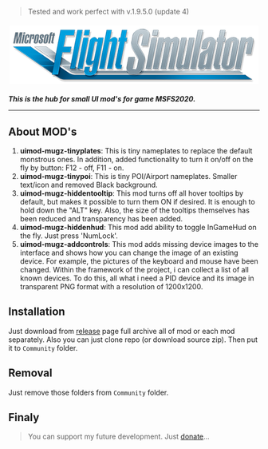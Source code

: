 >Tested and work perfect with v.1.9.5.0 (update 4)

<h4 align="center">
  <img alt="MSFS2020" src="logo.png">
</h4>

***This is the hub for small UI mod's for game MSFS2020.***

---

## About MOD's

1. **uimod-mugz-tinyplates**: This is tiny nameplates to replace the default monstrous ones. In addition, added functionality to turn it on/off on the fly by button: F12 - off, F11 - on.
2. **uimod-mugz-tinypoi**: This is tiny POI/Airport nameplates. Smaller text/icon and removed Black background.
3. **uimod-mugz-hiddentooltip**: This mod turns off all hover tooltips by default, but makes it possible to turn them ON if desired. It is enough to hold down the "ALT" key. Also, the size of the tooltips themselves has been reduced and transparency has been added.
4. **uimod-mugz-hiddenhud**: This mod add ability to toggle InGameHud on the fly. Just press 'NumLock'.
5. **uimod-mugz-addcontrols**: This mod adds missing device images to the interface and shows how you can change the image of an existing device. For example, the pictures of the keyboard and mouse have been changed. Within the framework of the project, i can collect a list of all known devices. To do this, all what i need a PID device and its image in transparent PNG format with a resolution of 1200x1200.

## Installation

Just download from [release](https://github.com/mixMugz/msfs2020-uimod/releases) page full archive all of mod or each mod separately. Also you can just clone repo (or download source zip). Then put it to `Community` folder.

## Removal
Just remove those folders from `Community` folder.

## Finaly

>You can support my future development. Just [donate](https://paypal.me/mixmugz)...
